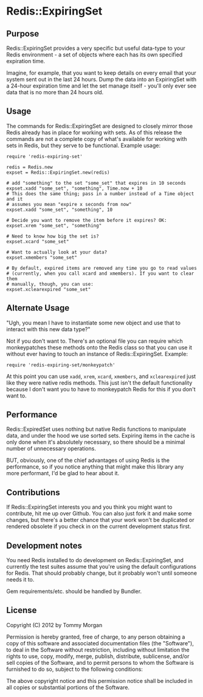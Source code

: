 # Redis::ExpiringSet

## Purpose

Redis::ExpiringSet provides a very specific but useful data-type to your Redis
environment - a set of objects where each has its own specified expiration time.

Imagine, for example, that you want to keep details on every email that your
system sent out in the last 24 hours. Dump the data into an ExpiringSet with a
24-hour expiration time and let the set manage itself - you'll only ever see
data that is no more than 24 hours old.

## Usage

The commands for Redis::ExpiringSet are designed to closely mirror those Redis
already has in place for working with sets. As of this release the commands are
not a complete copy of what's available for working with sets in Redis, but they
serve to be functional. Example usage:

    require 'redis-expiring-set'

    redis = Redis.new
    expset = Redis::ExpiringSet.new(redis)

    # add "something" to the set "some_set" that expires in 10 seconds
    expset.xadd "some_set", "something", Time.now + 10
    # This does the same thing; pass in a number instead of a Time object and it
    # assumes you mean "expire x seconds from now"
    expset.xadd "some_set", "something", 10

    # Decide you want to remove the item before it expires? OK:
    expset.xrem "some_set", "something"

    # Need to know how big the set is?
    expset.xcard "some_set"

    # Want to actually look at your data?
    expset.xmembers "some_set"

    # By default, expired items are removed any time you go to read values
    # (currently, when you call xcard and xmembers). If you want to clear them
    # manually, though, you can use:
    expset.xclearexpired "some_set"

## Alternate Usage

"Ugh, you mean I have to instantiate some new object and use that to interact
with this new data type?"

Not if you don't want to. There's an optional file you can require which
monkeypatches these methods onto the Redis class so that you can use it without
ever having to touch an instance of Redis::ExpiringSet. Example:

    require 'redis-expiring-set/monkeypatch'

At this point you can use `xadd`, `xrem`, `xcard`, `xmembers`, and
`xclearexpired` just like they were native redis methods. This just isn't the
default functionality because I don't want you to have to monkeypatch Redis for
this if you don't want to.

## Performance

Redis::ExpiredSet uses nothing but native Redis functions to manipulate data,
and under the hood we use sorted sets. Expiring items in the cache is only done
when it's absolutely necessary, so there should be a minimal number of
unnecessary operations.

BUT, obviously, one of the chief advantages of using Redis is the performance,
so if you notice anything that might make this library any more performant, I'd
be glad to hear about it.

## Contributions

If Redis::ExpiringSet interests you and you think you might want to contribute, hit me up
over Github. You can also just fork it and make some changes, but there's a
better chance that your work won't be duplicated or rendered obsolete if you
check in on the current development status first.

## Development notes

You need Redis installed to do development on Redis::ExpiringSet, and currently the test
suites assume that you're using the default configurations for Redis. That
should probably change, but it probably won't until someone needs it to.

Gem requirements/etc. should be handled by Bundler.

## License
Copyright (C) 2012 by Tommy Morgan

Permission is hereby granted, free of charge, to any person obtaining a copy of this software and associated documentation files (the "Software"), to deal in the Software without restriction, including without limitation the rights to use, copy, modify, merge, publish, distribute, sublicense, and/or sell copies of the Software, and to permit persons to whom the Software is furnished to do so, subject to the following conditions:

The above copyright notice and this permission notice shall be included in all copies or substantial portions of the Software.
